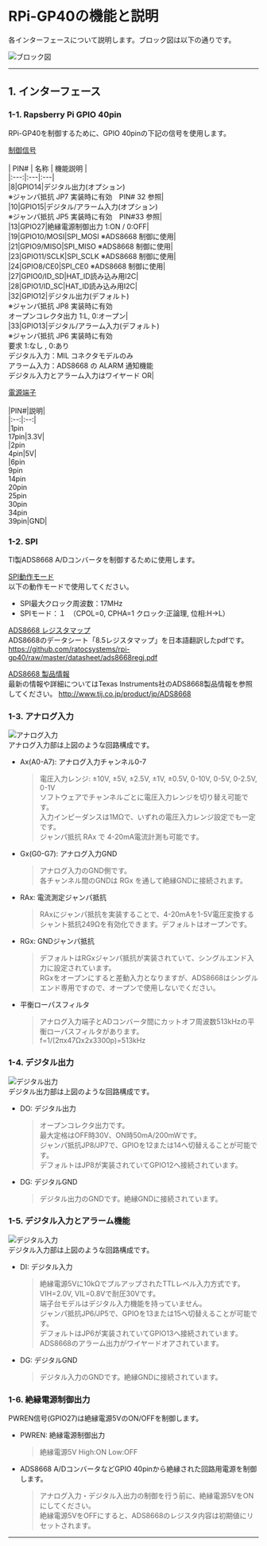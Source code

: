 # RPi-GP40の機能と説明  
各インターフェースについて説明します。ブロック図は以下の通りです。  

![ブロック図](./img/block.png)  
  

___  
## 1. インターフェース  
### 1-1. Rapsberry Pi GPIO 40pin  
RPi-GP40を制御するために、GPIO 40pinの下記の信号を使用します。  
  
<u>制御信号</u><br>  
| PIN# | 名称 | 機能説明 |  
|:---:|:---|:---|  
|8|GPIO14|デジタル出力(オプション) <br> ※ジャンパ抵抗 JP7 実装時に有効　PIN# 32 参照|  
|10|GPIO15|デジタル/アラーム入力(オプション) <br>  ※ジャンパ抵抗 JP5 実装時に有効　PIN#33  参照|  
|13|GPIO27|絶縁電源制御出力  1:ON / 0:OFF|  
|19|GPIO10/MOSI|SPI_MOSI ※ADS8668 制御に使用|  
|21|GPIO9/MISO|SPI_MISO ※ADS8668 制御に使用|  
|23|GPIO11/SCLK|SPI_SCLK ※ADS8668 制御に使用|  
|24|GPIO8/CE0|SPI_CE0 ※ADS8668 制御に使用|  
|27|GPIO0/ID_SD|HAT_ID読み込み用I2C|  
|28|GPIO1/ID_SC|HAT_ID読み込み用I2C|  
|32|GPIO12|デジタル出力(デフォルト) <br> ※ジャンパ抵抗 JP8 実装時に有効 <br> オープンコレクタ出力 1:L, 0:オープン|  
|33|GPIO13|デジタル/アラーム入力(デフォルト) <br> ※ジャンパ抵抗 JP6 実装時に有効 <br>  要求  1:なし , 0:あり <br> デジタル入力：MIL コネクタモデルのみ <br>アラーム入力：ADS8668 の ALARM 通知機能 <br> デジタル入力とアラーム入力はワイヤード OR|  

<u>電源端子</u><br>  
|PIN#|説明|  
|:--:|:--:|  
|1pin<br>17pin|3.3V|  
|2pin<br>4pin|5V|  
|6pin<br>9pin<br>14pin<br>20pin<br>25pin<br>30pin<br>34pin<br>39pin|GND|  
  
### 1-2. SPI  
TI製ADS8668 A/Dコンバータを制御するために使用します。  
  
<u>SPI動作モード</u>  
以下の動作モードで使用してください。  
- SPI最大クロック周波数：17MHz  
- SPIモード：１　（CPOL=0, CPHA=1 クロック:正論理, 位相:H→L）  
  
<u>ADS8668 レジスタマップ</u>  
ADS8668のデータシート「8.5レジスタマップ」を日本語翻訳したpdfです。  
https://github.com/ratocsystems/rpi-gp40/raw/master/datasheet/ads8668regj.pdf  

<u>ADS8668 製品情報</u>  
最新の情報や詳細についてはTexas Instruments社のADS8668製品情報を参照してください。  http://www.tij.co.jp/product/jp/ADS8668  
 
  
### 1-3. アナログ入力  
![アナログ入力](./img/AIN.png)  
アナログ入力部は上図のような回路構成です。  
- Ax(A0-A7): アナログ入力チャンネル0-7  
    > 電圧入力レンジ: ±10V, ±5V, ±2.5V, ±1V, ±0.5V, 0-10V, 0-5V, 0-2.5V, 0-1V  
    > ソフトウェアでチャンネルごとに電圧入力レンジを切り替え可能です。  
    > 入力インピーダンスは1MΩで、いずれの電圧入力レンジ設定でも一定です。  
    > ジャンパ抵抗 RAx で 4-20mA電流計測も可能です。  
- Gx(G0-G7): アナログ入力GND  
    > アナログ入力のGND側です。  
    > 各チャンネル間のGNDは RGx を通して絶縁GNDに接続されます。  
- RAx: 電流測定ジャンパ抵抗  
    > RAxにジャンパ抵抗を実装することで、4-20mAを1-5V電圧変換するシャント抵抗249Ωを有効化できます。デフォルトはオープンです。  
- RGx: GNDジャンパ抵抗  
    > デフォルトはRGxジャンパ抵抗が実装されていて、シングルエンド入力に設定されています。  
    > RGxをオープンにすると差動入力となりますが、ADS8668はシングルエンド専用ですので、オープンで使用しないでください。  
- 平衡ローパスフィルタ  
    > アナログ入力端子とADコンバータ間にカットオフ周波数513kHzの平衡ローパスフィルタがあります。  
    > f=1/(2πx47Ωx2x3300p)=513kHz  
 
### 1-4. デジタル出力  
![デジタル出力](./img/DOUT.png)  
デジタル出力部は上図のような回路構成です。  
- DO: デジタル出力  
    > オープンコレクタ出力です。  
    > 最大定格はOFF時30V、ON時50mA/200mWです。  
    > ジャンパ抵抗JP8/JP7で、GPIOを12または14へ切替えることが可能です。  
    > デフォルトはJP8が実装されていてGPIO12へ接続されています。  
- DG: デジタルGND  
    > デジタル出力のGNDです。絶縁GNDに接続されています。  
  
### 1-5. デジタル入力とアラーム機能  
![デジタル入力](./img/DIN.png)  
デジタル入力部は上図のような回路構成です。  
- DI: デジタル入力  
    > 絶縁電源5Vに10kΩでプルアップされたTTLレベル入力方式です。  
    > VIH=2.0V, VIL=0.8Vで耐圧30Vです。  
    > 端子台モデルはデジタル入力機能を持っていません。  
    > ジャンパ抵抗JP6/JP5で、GPIOを13または15へ切替えることが可能です。  
    > デフォルトはJP6が実装されていてGPIO13へ接続されています。  
    > ADS8668のアラーム出力がワイヤードオアされています。  
- DG: デジタルGND  
    > デジタル入力のGNDです。絶縁GNDに接続されています。  

### 1-6. 絶縁電源制御出力  
PWREN信号(GPIO27)は絶縁電源5VのON/OFFを制御します。  
- PWREN: 絶縁電源制御出力  
    > 絶縁電源5V High:ON Low:OFF  
- ADS8668 A/DコンバータなどGPIO 40pinから絶縁された回路用電源を制御します。  
    > アナログ入力・デジタル入出力の制御を行う前に、絶縁電源5VをONにしてください。  
    > 絶縁電源5VをOFFにすると、ADS8668のレジスタ内容は初期値にリセットされます。  

___  
  
